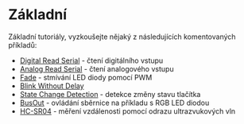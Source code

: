 # Základní

Základní tutoriály, vyzkoušejte nějaký z následujících komentovaných příkladů:

* [Digital Read Serial](https://docu.byzance.cz/programovani/ukazkove-programy/digital-read-serial.html) - čtení digitálního vstupu
* [Analog Read Serial](https://docu.byzance.cz/programovani/ukazkove-programy/analog-read-serial.html) - čtení analogového vstupu
* [Fade](https://docu.byzance.cz/programovani/ukazkove-programy/fade.html) - stmívání LED diody pomocí PWM
* [Blink Without Delay](https://docu.byzance.cz/programovani/ukazkove-programy/blink-without-delay.html) 
* [State Change Detection](https://docu.byzance.cz/programovani/ukazkove-programy/state-change-detection.html) - detekce změny stavu tlačítka
* [BusOut](https://docu.byzance.cz/programovani/ukazkove-programy/busout.html) - ovládání sběrnice na příkladu s RGB LED diodou
* [HC-SR04](https://docu.byzance.cz/programovani/ukazkove-programy/hc-sr04-senzor.html) - měření vzdálenosti pomocí odrazu ultrazvukových vln

